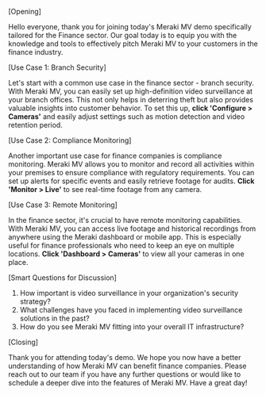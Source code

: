 [Opening]

Hello everyone, thank you for joining today's Meraki MV demo specifically tailored for the Finance sector. Our goal today is to equip you with the knowledge and tools to effectively pitch Meraki MV to your customers in the finance industry.

[Use Case 1: Branch Security]

Let's start with a common use case in the finance sector - branch security. With Meraki MV, you can easily set up high-definition video surveillance at your branch offices. This not only helps in deterring theft but also provides valuable insights into customer behavior. To set this up, **click 'Configure > Cameras'** and easily adjust settings such as motion detection and video retention period.

[Use Case 2: Compliance Monitoring]

Another important use case for finance companies is compliance monitoring. Meraki MV allows you to monitor and record all activities within your premises to ensure compliance with regulatory requirements. You can set up alerts for specific events and easily retrieve footage for audits. **Click 'Monitor > Live'** to see real-time footage from any camera.

[Use Case 3: Remote Monitoring]

In the finance sector, it's crucial to have remote monitoring capabilities. With Meraki MV, you can access live footage and historical recordings from anywhere using the Meraki dashboard or mobile app. This is especially useful for finance professionals who need to keep an eye on multiple locations. **Click 'Dashboard > Cameras'** to view all your cameras in one place.

[Smart Questions for Discussion]

1. How important is video surveillance in your organization's security strategy?
2. What challenges have you faced in implementing video surveillance solutions in the past?
3. How do you see Meraki MV fitting into your overall IT infrastructure?

[Closing]

Thank you for attending today's demo. We hope you now have a better understanding of how Meraki MV can benefit finance companies. Please reach out to our team if you have any further questions or would like to schedule a deeper dive into the features of Meraki MV. Have a great day!